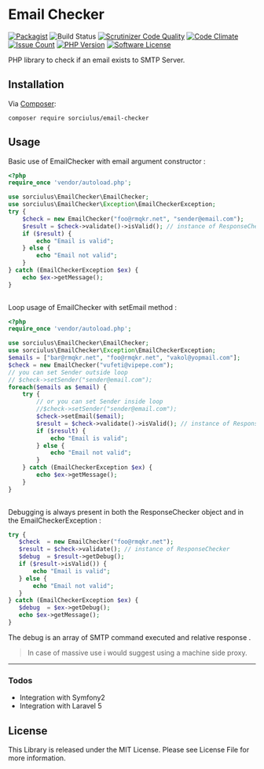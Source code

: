 # Email Checker

[![Packagist](https://img.shields.io/badge/packagist-0.1.0-lightgrey.svg)](https://packagist.org/packages/sorciulus/email-checker) ![Build Status](https://travis-ci.org/sorciulus/emails-checker.svg?branch=master) [![Scrutinizer Code Quality](https://scrutinizer-ci.com/g/sorciulus/emails-checker/badges/quality-score.png?b=master)](https://scrutinizer-ci.com/g/sorciulus/emails-checker/?branch=master) [![Code Climate](https://codeclimate.com/github/sorciulus/emails-checker/badges/gpa.svg)](https://codeclimate.com/github/sorciulus/emails-checker) [![Issue Count](https://codeclimate.com/github/sorciulus/emails-checker/badges/issue_count.svg)](https://codeclimate.com/github/sorciulus/emails-checker) [![PHP Version](https://img.shields.io/badge/PHP-7.0%2B-blue.svg)](http://php.net/manual/en/migration70.new-features.php) [![Software License](https://img.shields.io/badge/license-MIT-brightgreen.svg?style=flat-square)](LICENSE)

PHP library to check if an email exists to SMTP Server. 

## Installation

Via [Composer](http://getcomposer.org/):

```
composer require sorciulus/email-checker
```
## Usage

Basic use of EmailChecker with email argument constructor :

```php
<?php
require_once 'vendor/autoload.php';

use sorciulus\EmailChecker\EmailChecker;
use sorciulus\EmailChecker\Exception\EmailCheckerException;
try {
    $check = new EmailChecker("foo@rmqkr.net", "sender@email.com");
	$result = $check->validate()->isValid(); // instance of ResponseChecker
	if ($result) {
	    echo "Email is valid";
	} else {
	    echo "Email not valid";
	}   
} catch (EmailCheckerException $ex) {
	echo $ex->getMessage();	
}
	
```

Loop usage of EmailChecker with setEmail method : 

```php
<?php
require_once 'vendor/autoload.php';

use sorciulus\EmailChecker\EmailChecker;
use sorciulus\EmailChecker\Exception\EmailCheckerException;
$emails = ["bar@rmqkr.net", "foo@rmqkr.net", "vakol@yopmail.com"];
$check = new EmailChecker("vufeti@vipepe.com");
// you can set Sender outside loop 
// $check->setSender("sender@email.com");
foreach($emails as $email) {
    try {
        // or you can set Sender inside loop 
        //$check->setSender("sender@email.com");
        $check->setEmail($email);
    	$result = $check->validate()->isValid(); // instance of ResponseChecker
    	if ($result) {
    	    echo "Email is valid";
    	} else {
    	    echo "Email not valid";
    	}   
    } catch (EmailCheckerException $ex) {
    	echo $ex->getMessage();	
    }
}
	
```

Debugging is always present in both the ResponseChecker object and in the EmailCheckerException :

 ```php
try {
    $check  = new EmailChecker("foo@rmqkr.net");
	$result = $check->validate(); // instance of ResponseChecker
	$debug  = $result->getDebug();
	if ($result->isValid()) {
	    echo "Email is valid";
	} else {
	    echo "Email not valid";
	}   
} catch (EmailCheckerException $ex) {
    $debug  = $ex->getDebug();
	echo $ex->getMessage();	
}
 
```
The debug is an array of SMTP command executed and relative response .

> In case of massive use i would suggest using a machine side proxy.

***

### Todos

 - Integration with Symfony2
 - Integration with Laravel 5

License
----
This Library is released under the MIT License. Please see License File for more information.
